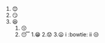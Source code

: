 1. :blush:
2. :smirk:
3. :satisfied:
   1. :kissing:
   2. :sleeping:
1.:grin:
2.:worried:
3.:frowning:
  i :bowtie:
  ii :unamused:
